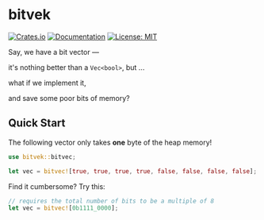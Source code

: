 # bitvek

[![Crates.io](https://img.shields.io/crates/v/bitvek.svg)](https://crates.io/crates/bitvek)
[![Documentation](https://docs.rs/bitvek/badge.svg)](https://docs.rs/bitvek)
[![License: MIT](https://img.shields.io/badge/License-MIT-blue.svg)](https://opensource.org/licenses/MIT)

Say, we have a bit vector —

it's nothing better than a `Vec<bool>`, but ...

what if we implement it,

and save some poor bits of memory?

## Quick Start

The following vector only takes **one** byte of the heap memory!

```rust
use bitvek::bitvec;

let vec = bitvec![true, true, true, true, false, false, false, false];
```
Find it cumbersome? Try this:

```rust
// requires the total number of bits to be a multiple of 8
let vec = bitvec![0b1111_0000];
```

